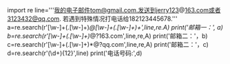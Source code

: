 import re
line='''我的电子邮件tom@gmail.com.发送到jerry123@163.com或者3123432@qq.com.
若遇到特殊情况打电话给182123445678.'''
a=re.search(r'[\w-]+(\.[\w-]+)*@[\w-]+(\.[\w-]+)+',line,re.A)
print('邮箱一：', a)
b=re.search(r'[\w-]+(\.[\w-]+)*@?163.com',line,re,A)
print('邮箱二：'，b)
c=re.search(r'[\w-]+(\.[\w-]+)*@?qq.com',line,re,A)
print('邮箱二：'，c)
d=re.search(r'(\d+){12}',line)
print('电话号码:',d)
